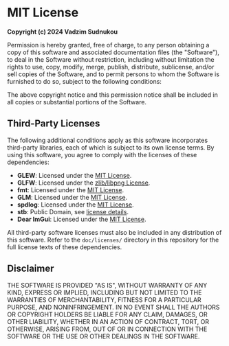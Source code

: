 # MIT License

**Copyright (c) 2024 Vadzim Sudnukou**

Permission is hereby granted, free of charge, to any person obtaining a copy of this software and associated documentation files (the "Software"), to deal in the Software without restriction, including without limitation the rights to use, copy, modify, merge, publish, distribute, sublicense, and/or sell copies of the Software, and to permit persons to whom the Software is furnished to do so, subject to the following conditions:

The above copyright notice and this permission notice shall be included in all copies or substantial portions of the Software.

## Third-Party Licenses

The following additional conditions apply as this software incorporates third-party libraries, each of which is subject to its own license terms. By using this software, you agree to comply with the licenses of these dependencies:

- **GLEW**: Licensed under the [MIT License](doc/licenses/GLEW/LICENSE.txt).
- **GLFW**: Licensed under the [zlib/libpng License](doc/licenses/GLFW/LICENSE.md).
- **fmt**: Licensed under the [MIT License](doc/licenses/fmt/LICENSE).
- **GLM**: Licensed under the [MIT License](doc/licenses/GLM/copying.txt).
- **spdlog**: Licensed under the [MIT License](doc/licenses/spdlog/LICENSE).
- **stb**: Public Domain, see [license details](doc/licenses/stb/LICENSE).
- **Dear ImGui**: Licensed under the [MIT License](doc/licenses/ImGui/LICENSE.txt).

All third-party software licenses must also be included in any distribution of this software. Refer to the `doc/licenses/` directory in this repository for the full license texts of these dependencies.

## Disclaimer

THE SOFTWARE IS PROVIDED "AS IS", WITHOUT WARRANTY OF ANY KIND, EXPRESS OR IMPLIED, INCLUDING BUT NOT LIMITED TO THE WARRANTIES OF MERCHANTABILITY, FITNESS FOR A PARTICULAR PURPOSE, AND NONINFRINGEMENT. IN NO EVENT SHALL THE AUTHORS OR COPYRIGHT HOLDERS BE LIABLE FOR ANY CLAIM, DAMAGES, OR OTHER LIABILITY, WHETHER IN AN ACTION OF CONTRACT, TORT, OR OTHERWISE, ARISING FROM, OUT OF OR IN CONNECTION WITH THE SOFTWARE OR THE USE OR OTHER DEALINGS IN THE SOFTWARE.
